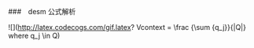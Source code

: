 ###　desm 公式解析



![](http://latex.codecogs.com/gif.latex?
Vcontext = \frac {\sum {q_j}}{|Q|} where
q_j \in Q)
